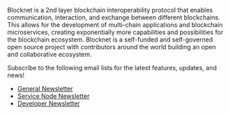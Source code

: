 Blocknet is a 2nd layer blockchain interoperability protocol that enables communication, interaction, and exchange between different blockchains. This allows for the development of multi-chain applications and blockchain microservices, creating exponentially more capabilities and possibilities for the blockchain ecosystem. Blocknet is a self-funded and self-governed open source project with contributors around the world building an open and collaborative ecosystem.

Subscribe to the following email lists for the latest features, updates, and news!

* [General Newsletter](http://eepurl.com/c5OJMj)
* [Service Node Newsletter](http://eepurl.com/dq-ElD)
* [Developer Newsletter](http://eepurl.com/dDjhYH)